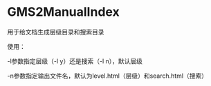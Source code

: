 # GMS2ManualIndex

用于给文档生成层级目录和搜索目录

使用：

-l参数指定层级（-l y）还是搜索（-l n），默认层级

-n参数指定输出文件名，默认为level.html（层级）和search.html（搜索）
